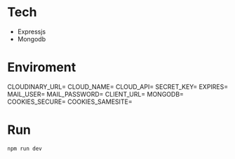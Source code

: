 
# Tech
- Expressjs
- Mongodb

# Enviroment
CLOUDINARY_URL=
CLOUD_NAME=
CLOUD_API=
SECRET_KEY=
EXPIRES=
MAIL_USER=
MAIL_PASSWORD=
CLIENT_URL=
MONGODB=
COOKIES_SECURE=
COOKIES_SAMESITE=

# Run

    npm run dev
